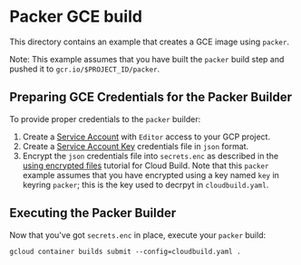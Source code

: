 # Packer GCE build

This directory contains an example that creates a GCE image using `packer`.

Note: This example assumes that you have built the `packer` build step and
pushed it to `gcr.io/$PROJECT_ID/packer`.

## Preparing GCE Credentials for the Packer Builder

To provide proper credentials to the `packer` builder:

1.  Create a
    [Service Account](https://cloud.google.com/iam/docs/service-accounts) with
    `Editor` access to your GCP project.
1.  Create a
    [Service Account Key](https://cloud.google.com/iam/docs/creating-managing-service-account-keys)
    credentials file in `json` format.
1.  Encrypt the `json` credentials file into `secrets.enc` as described in the
    [using encrypted files](https://cloud.google.com/cloud-build/docs/tutorials/using-encrypted-files)
    tutorial for Cloud Build. Note that this `packer` example assumes that you
    have encrypted using a key named `key` in keyring `packer`; this is the key
    used to decrpyt in `cloudbuild.yaml`.

## Executing the Packer Builder

Now that you've got `secrets.enc` in place, execute your `packer` build:

    gcloud container builds submit --config=cloudbuild.yaml .
